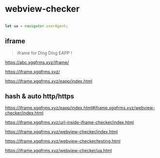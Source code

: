 # webview-checker 

```js

let ua = navigator.userAgent;

```

## iframe

> iframe for Ding Ding EAPP !

https://abc.xgqfrms.xyz/iframe/

https://iframe.xgqfrms.xyz/

https://iframe.xgqfrms.xyz/eapp/index.html

## hash & auto http/https

https://iframe.xgqfrms.xyz/eapp/index.html#iframe.xgqfrms.xyz/webview-checker/index.html


https://iframe.xgqfrms.xyz/url-inside-iframe-checker/index.html

https://iframe.xgqfrms.xyz/webview-checker/index.html

https://iframe.xgqfrms.xyz/webview-checker/testing.html

https://iframe.xgqfrms.xyz/webview-checker/ua.html

